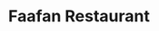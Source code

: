 ---
layout: place
title: Faafan Restaurant
permalink: /minnesota/willmar/faafan-restaurant.html
stateAbbr: MN
stateName: Minnesota
cityName: Willmar
seo:
  type: restaurant
  links: null
place_id: ChIJs6-UG9BetVIRt2sPO42ErPM
photos:
  - name: >-
      places/ChIJs6-UG9BetVIRt2sPO42ErPM/photos/AeeoHcKy_vtyIlQyYmOZ08pjNyyg-4q9rEmm_DVCUQYq9GNKryfaPMp-wv6fYWU5mlk4soDAfvln48WgTnmb4TSeV88UwQ2MP-b6I1ruSrtBzdDrptpETeHqMDxWGZimFghQ_gFgjtmLDde7SAyvdehmhcRo8b6HpN3UqMXtfKO_D69hRp6DeaMnef57-7JblFClRC2Fjzk8OGDUH0iNBxdTY47nYtbDOLz62tXE3yfhoW3fkLSu5dhGBfR0rgM8T6TAILYPTTGC9J7VdI7T5UysO-WZdym7tEqTDlteZRV_Mtts7Q
    widthPx: 900
    heightPx: 600
    authorAttributions:
      - displayName: Faafan Restaurant
        uri: https://maps.google.com/maps/contrib/107325482020299432584
        photoUri: >-
          https://lh3.googleusercontent.com/a-/ALV-UjVSj2BCtRrHWzPV5XWJMie3S9U088XlmoDlW_baxro0zubR6mU=s100-p-k-no-mo
    flagContentUri: >-
      https://www.google.com/local/imagery/report/?cb_client=maps_api_places.places_api&image_key=!1e10!2sAF1QipNe9Kvis9jvMqthEUzjwScA2PM0rJ2S36qY-9cN&hl=en-US
    googleMapsUri: >-
      https://www.google.com/maps/place//data=!3m4!1e2!3m2!1sAF1QipNe9Kvis9jvMqthEUzjwScA2PM0rJ2S36qY-9cN!2e10!4m2!3m1!1s0x52b55ed01b94afb3:0xf3ac848d3b0f6bb7
  - name: >-
      places/ChIJs6-UG9BetVIRt2sPO42ErPM/photos/AeeoHcL5bN88Ez4kfXN7Qa0O8S3Js2o9efLL7_nscm77UeVdTvYGIRRC0GGHbX0kaltYodmNL35f207dm-lbNOTjZzgu4mTXOtvgPab0g8bqlHOQ-ZbLpnkq08Y1YSdJN4hoEs01ea8ndo-0A0QRblpgp2EZr8R-vq7YADr64YGFp46JivICb4r6_QuUZePqTZGV_tphgpDHGmtOfbASrxVIHlL-FoZBw2qoo4weTC3ntdp-10XBYva4eTKF3ENyvWg33liCoxaAkxf-ru-eoZaDevpFxah1tTODAFzzn3VKoXZMlg
    widthPx: 960
    heightPx: 956
    authorAttributions:
      - displayName: Faafan Restaurant
        uri: https://maps.google.com/maps/contrib/107325482020299432584
        photoUri: >-
          https://lh3.googleusercontent.com/a-/ALV-UjVSj2BCtRrHWzPV5XWJMie3S9U088XlmoDlW_baxro0zubR6mU=s100-p-k-no-mo
    flagContentUri: >-
      https://www.google.com/local/imagery/report/?cb_client=maps_api_places.places_api&image_key=!1e10!2sAF1QipPbDPejSDJ5FQuto_xn7fYHMa1QYM53k4AJBY_w&hl=en-US
    googleMapsUri: >-
      https://www.google.com/maps/place//data=!3m4!1e2!3m2!1sAF1QipPbDPejSDJ5FQuto_xn7fYHMa1QYM53k4AJBY_w!2e10!4m2!3m1!1s0x52b55ed01b94afb3:0xf3ac848d3b0f6bb7
  - name: >-
      places/ChIJs6-UG9BetVIRt2sPO42ErPM/photos/AeeoHcLswItmGJloOSZWA-IeF8fKWapqeODn_oTnx-sdFuLvcOuGvUIIy3xi0MGj0Ds3y6dOvRlxOnnKCCP3VzSjrGqNE-Napx6MikyEtw6Mz8M5ESoBImydTPOJ0J-ngwDgcJCcg_KgY1FEjFuS7YmrRXOAbrflmXGw5EQoleAgVG7Wf5qPO1yanMwtdglh7fn3ZM15mmwFa1HCGJeK6dJVcIkEnTLjd9WEY-f-y6SZ2CN7lnnHLK9VdZy6f7H20EgHLy-3AMCS1TGdnfY_KUB1fuBVkC0y7XGVxiP69cM_H9rLIkhD8utaer1TMHO5OT1-YXLeqe4uL-WUCr9CmVB1oxo4qjZcSIkR0HPhNWYdmlA3GldZ8KwOkX-UYA07kJCIyWBZV5Vyql2V-sYCEkRFLpQb9S_kRK1hIGl-4olp6PsuOdVr
    widthPx: 2160
    heightPx: 2880
    authorAttributions:
      - displayName: Ami Choi
        uri: https://maps.google.com/maps/contrib/104276786249479789555
        photoUri: >-
          https://lh3.googleusercontent.com/a-/ALV-UjXrbDD0CSnswQAppYgpQDlptUvGvaNM7aLsiCFZSvzJQIyavO8=s100-p-k-no-mo
    flagContentUri: >-
      https://www.google.com/local/imagery/report/?cb_client=maps_api_places.places_api&image_key=!1e10!2sCIHM0ogKEICAgICbmtjE0wE&hl=en-US
    googleMapsUri: >-
      https://www.google.com/maps/place//data=!3m4!1e2!3m2!1sCIHM0ogKEICAgICbmtjE0wE!2e10!4m2!3m1!1s0x52b55ed01b94afb3:0xf3ac848d3b0f6bb7
  - name: >-
      places/ChIJs6-UG9BetVIRt2sPO42ErPM/photos/AeeoHcJne4gb6tn5tpwDfIFLOxActBjZlMpVcYkmp8-pbtVhwk4a9qgSFpbkRQKiogGL-cB_KhWAEqy4qfbHM2iNubJf7BmIr99sjNxTUpAcL-6FJze3gKC4pHRjfQyahGWLwcfNflJr0YY5vVa77EKpXIAWOhSrldqqHKH2u5QJCCAngXB7iuBNsXSao_MeWJnMDoUnsmvMNGqAhvB8F5vHqnY4o9K-fIqaUDOdoQtjMYvpMI5oBeMie-ajHz9TdtYlkMh2HtH1Ajkn_h94gadfoy5BfU6RwLslcbGrzCne4Q_xMA
    widthPx: 300
    heightPx: 300
    authorAttributions:
      - displayName: Faafan Restaurant
        uri: https://maps.google.com/maps/contrib/107325482020299432584
        photoUri: >-
          https://lh3.googleusercontent.com/a-/ALV-UjVSj2BCtRrHWzPV5XWJMie3S9U088XlmoDlW_baxro0zubR6mU=s100-p-k-no-mo
    flagContentUri: >-
      https://www.google.com/local/imagery/report/?cb_client=maps_api_places.places_api&image_key=!1e10!2sAF1QipPokzzVIFoAkfk5Wk1IKrBYm6enUjYzA42G55jH&hl=en-US
    googleMapsUri: >-
      https://www.google.com/maps/place//data=!3m4!1e2!3m2!1sAF1QipPokzzVIFoAkfk5Wk1IKrBYm6enUjYzA42G55jH!2e10!4m2!3m1!1s0x52b55ed01b94afb3:0xf3ac848d3b0f6bb7
  - name: >-
      places/ChIJs6-UG9BetVIRt2sPO42ErPM/photos/AeeoHcK5EaYTaYRtB5YCJJ8VCg4bNs8txqFMr0koJsledgGN9_6-p5BxCFR70qLe1JWZa1Jvl9L8BVFQaRxYOpLw3yE-fLNxFHKpQSpQRypWC-m1y31xkv_B0wtojy-plYLiIhuFYs9Ytlp0H3KuzDOQQ413ZdWaytQduGe_mFs_i2ztqzbT-TAmPydU6Z4QvHRjjS4A108r1DLUrPgEbzIvDfgp9W9su59oIkLJj8mgTCTsKWgLX4Ces2tTvegiZXJbkydW_wGC2dzVZK6PhqDMNYG59YpIH2bgJBC82vy_KzaJeHzgmLjYCeINRz83Pwy_BPos7UQ183becaUD8EC6OCZbZExj8HZNIQPYPX3pEnhsaioWQCAwrhX-N1ObnRZCBbS7ZPih2smlAqxv9tFstamrC4fsCHzAg6GdsKUYEPAMahkc
    widthPx: 4000
    heightPx: 1868
    authorAttributions:
      - displayName: joe rossetti
        uri: https://maps.google.com/maps/contrib/108127866588475450703
        photoUri: >-
          https://lh3.googleusercontent.com/a/ACg8ocIPjEEexFw9MPAXBCoMiWyAh7m09GogoKB42hX1TMMkMS0tx6-k=s100-p-k-no-mo
    flagContentUri: >-
      https://www.google.com/local/imagery/report/?cb_client=maps_api_places.places_api&image_key=!1e10!2sCIHM0ogKEICAgIDhzcyl4gE&hl=en-US
    googleMapsUri: >-
      https://www.google.com/maps/place//data=!3m4!1e2!3m2!1sCIHM0ogKEICAgIDhzcyl4gE!2e10!4m2!3m1!1s0x52b55ed01b94afb3:0xf3ac848d3b0f6bb7
  - name: >-
      places/ChIJs6-UG9BetVIRt2sPO42ErPM/photos/AeeoHcLIe1uNNR3gCjKdu-TYDX8rKgK-6m2JbkRHOH9-NLTgHkax2niRBEXFrEFy3bBkk_DnsW2vC_w4BcuT6zjVizu4c6Ts6S9YyqnUO7OrGJvweUXjjyUS4wP-T75rjC9akVCrop7dEuirxxTnInx7J1gZ4g9qdReegIONRiexlPiZWNgayDXq_x0USMxOGhDerEThy-XsNETD95O7zvRaEqeJy05MjwSWUVwo5tKhFsKYYx5Onfymg8pCLYZN2RLEQi8Ss9LiiHpwdmyeYwqHHPwc9gGfBOId3h6bS02hwOleH75ivZU0Hfev5SWDPy9SJEj_EybcRduyRyns296XI4WIF2B2zFXFYE72ejmhKv_IJBd69uo_wvM4LyVzHUqKzUCoomjKHY3tiOowdCBDbVoTEI69KxgeaV_M1JIaiWgX7Q
    widthPx: 3024
    heightPx: 4032
    authorAttributions:
      - displayName: Abdirazak siyad
        uri: https://maps.google.com/maps/contrib/104281922664922399503
        photoUri: >-
          https://lh3.googleusercontent.com/a/ACg8ocKbVY-lM9r1aK5Vnu8_bHPKM25bTLvcRCTWBkGjeHotlZmJyA=s100-p-k-no-mo
    flagContentUri: >-
      https://www.google.com/local/imagery/report/?cb_client=maps_api_places.places_api&image_key=!1e10!2sCIHM0ogKEICAgID4pvjjZQ&hl=en-US
    googleMapsUri: >-
      https://www.google.com/maps/place//data=!3m4!1e2!3m2!1sCIHM0ogKEICAgID4pvjjZQ!2e10!4m2!3m1!1s0x52b55ed01b94afb3:0xf3ac848d3b0f6bb7
  - name: >-
      places/ChIJs6-UG9BetVIRt2sPO42ErPM/photos/AeeoHcKcDUSNkj7SndVQPmpFHv6XpN6eUaFGurw8t_pdD5MPdQ82pyzx_aElg_bNMvmViMOEwW1Ls529h46YNCU5eU8TDMW0Ib5g8ctVrwuUY6pXy-EyG1_uqbwNYkmTfU_Qph5V7I4mSNPXjawaPcKVYmTjv5S-jVwCwACWzOyGLZvi8AY_2wc2PCC_jdMpPE7HM1cpJZcbOkFtE0EP12s2lH0FQedFanwR6LfJ7SlBXQ1djvNb3tgius74IewOjBAccbUx_O7-cqClv5dE6tuUQnhVrIrYSKIjxiYbJqdlRJGGjvMKRLMO13P-QPEAyOUcjW9Lhigj6BeeWFrWBV6IDwXtpqr0qMxSa0BKRz5UGrUGlRu1FFJEVD6wo93Ys4RL2AP8VNOOZIjQ8HZHcQuW0BjUHKiMk4tNblcOjbOUd0OSGA
    widthPx: 4000
    heightPx: 1868
    authorAttributions:
      - displayName: joe rossetti
        uri: https://maps.google.com/maps/contrib/108127866588475450703
        photoUri: >-
          https://lh3.googleusercontent.com/a/ACg8ocIPjEEexFw9MPAXBCoMiWyAh7m09GogoKB42hX1TMMkMS0tx6-k=s100-p-k-no-mo
    flagContentUri: >-
      https://www.google.com/local/imagery/report/?cb_client=maps_api_places.places_api&image_key=!1e10!2sCIHM0ogKEICAgIDhzczVfQ&hl=en-US
    googleMapsUri: >-
      https://www.google.com/maps/place//data=!3m4!1e2!3m2!1sCIHM0ogKEICAgIDhzczVfQ!2e10!4m2!3m1!1s0x52b55ed01b94afb3:0xf3ac848d3b0f6bb7
  - name: >-
      places/ChIJs6-UG9BetVIRt2sPO42ErPM/photos/AeeoHcJbh8AP_NyTk8E4yfOOaRRl8SVleJ4XZAPVMrGrQ4EXgD9p06WDvOdBuAXtDyUBC9QhD-RElU_JecMIQHWQHktowei4YYwWNWQPH3-iL5Ac5pqvJx34ucchQc0PkyokZLtt6uYnJQFXKKYCvJpzLBBB3Pwlw_tsHpWPrYRR6Q4JlFmwG3qMjsrpXsVQEC2GlR1A3mxOwTz2gxF5baxvdxvrbeIGCFm3zXSwRLhKkA-Ks4Ku2y7Bwb5bFmE6LznXNDiwpPbWD7cVSs071M3yK6rGIvUasy_MUzyd15zCgFS5jw
    widthPx: 4538
    heightPx: 4088
    authorAttributions:
      - displayName: Faafan Restaurant
        uri: https://maps.google.com/maps/contrib/107325482020299432584
        photoUri: >-
          https://lh3.googleusercontent.com/a-/ALV-UjVSj2BCtRrHWzPV5XWJMie3S9U088XlmoDlW_baxro0zubR6mU=s100-p-k-no-mo
    flagContentUri: >-
      https://www.google.com/local/imagery/report/?cb_client=maps_api_places.places_api&image_key=!1e10!2sAF1QipOH_Oku1Dqkaiy7X0lxLjYK4xEIDVWfd42BrftK&hl=en-US
    googleMapsUri: >-
      https://www.google.com/maps/place//data=!3m4!1e2!3m2!1sAF1QipOH_Oku1Dqkaiy7X0lxLjYK4xEIDVWfd42BrftK!2e10!4m2!3m1!1s0x52b55ed01b94afb3:0xf3ac848d3b0f6bb7
  - name: >-
      places/ChIJs6-UG9BetVIRt2sPO42ErPM/photos/AeeoHcKdAj1JiwiRAsWlGEBVTU69516A1Y54Taz9UEvjfhLT2TJld3CvFjSV__UCtUtuAVaR7cK0uWfT_9WVULZKlbwr12wtw15lVLeHJ3WtKk86ywOm9IHb_Nz7b6xn9vHJTxbyLLWhV7dm_08Rolgbh0iS5NwZR6cqsUaL5xpTjaBstPOAJLEzl4ZFMOMT4pWF8w3Dy5pXHOOYkGSnA93vc3gXsSwDFjP-BdFVGJFLzNLnbajkPCOEpsKRVg6PEubMADRPWuM0Sosz5bnul4ub04lW1kgCcv9aRC4qEpVg92iLNw
    widthPx: 2175
    heightPx: 4725
    authorAttributions:
      - displayName: Faafan Restaurant
        uri: https://maps.google.com/maps/contrib/107325482020299432584
        photoUri: >-
          https://lh3.googleusercontent.com/a-/ALV-UjVSj2BCtRrHWzPV5XWJMie3S9U088XlmoDlW_baxro0zubR6mU=s100-p-k-no-mo
    flagContentUri: >-
      https://www.google.com/local/imagery/report/?cb_client=maps_api_places.places_api&image_key=!1e10!2sAF1QipOsCHenx4kW7AteVH9EyTasmHhDw_l5q0rjJCwz&hl=en-US
    googleMapsUri: >-
      https://www.google.com/maps/place//data=!3m4!1e2!3m2!1sAF1QipOsCHenx4kW7AteVH9EyTasmHhDw_l5q0rjJCwz!2e10!4m2!3m1!1s0x52b55ed01b94afb3:0xf3ac848d3b0f6bb7
  - name: >-
      places/ChIJs6-UG9BetVIRt2sPO42ErPM/photos/AeeoHcJffvFz6M4O4F0Ym7Zcu9WO30qoKXrYC-khR424HnR0p8X3oN3sv2VlWY40UhX6o2VxwrneRK0Ql6H67CpRo6ZK81-1loNi_DlZj7ZyqVHf06zrLXGljxJ7yDMuLD2ZB--4Qrw5r8gmI2UUh39518r1C5-yPhI81n_ZA7zV94EncFQkrsmfJDYbUd7FnPUOQoxF0v6WWt8GCfy2iGI3d7BJWLNdZoXuu3k0XLaDLTdxqWNGpg7zDUcYG-Sll7c3KihNXtpVC_qWgFezuockq6_T7az8QBXN80fVOaErlgniT81lEhOxGFLNY4zjIkIPT0tWL5bFqR4XHjUDrjktxJeCCjiNbIjKCsv4pkFxOpBKQt8RvruLt9PqsyfEHlbmj-LSj9gtq3M5bv55vhIjo_LF1715y4SvOc9bhMWGP-A
    widthPx: 4032
    heightPx: 1782
    authorAttributions:
      - displayName: Jeffrey McBride
        uri: https://maps.google.com/maps/contrib/112921159992137624093
        photoUri: >-
          https://lh3.googleusercontent.com/a-/ALV-UjVIw-MbU2UDnT-dX1Dawnrnf8tzj0V0cvcIP8wXM8SCsPSmG0Ln=s100-p-k-no-mo
    flagContentUri: >-
      https://www.google.com/local/imagery/report/?cb_client=maps_api_places.places_api&image_key=!1e10!2sCIHM0ogKEICAgICO1Mf6Aw&hl=en-US
    googleMapsUri: >-
      https://www.google.com/maps/place//data=!3m4!1e2!3m2!1sCIHM0ogKEICAgICO1Mf6Aw!2e10!4m2!3m1!1s0x52b55ed01b94afb3:0xf3ac848d3b0f6bb7
address: 426 Litchfield Ave SW, Willmar, MN 56201, USA
street: 426 Litchfield Ave SW
city: Willmar
state: MN
zip: '56201'
country: USA
neighborhood: null
latitude: '45.121556'
longitude: '-95.048909'
accessibility_options:
  wheelchairAccessibleParking: true
  wheelchairAccessibleEntrance: true
  wheelchairAccessibleRestroom: true
  wheelchairAccessibleSeating: true
business_status: OPERATIONAL
name: Faafan Restaurant
google_maps_links:
  directionsUri: >-
    https://www.google.com/maps/dir//''/data=!4m7!4m6!1m1!4e2!1m2!1m1!1s0x52b55ed01b94afb3:0xf3ac848d3b0f6bb7!3e0
  placeUri: https://maps.google.com/?cid=17558554789326842807
  writeAReviewUri: >-
    https://www.google.com/maps/place//data=!4m3!3m2!1s0x52b55ed01b94afb3:0xf3ac848d3b0f6bb7!12e1
  reviewsUri: >-
    https://www.google.com/maps/place//data=!4m4!3m3!1s0x52b55ed01b94afb3:0xf3ac848d3b0f6bb7!9m1!1b1
  photosUri: >-
    https://www.google.com/maps/place//data=!4m3!3m2!1s0x52b55ed01b94afb3:0xf3ac848d3b0f6bb7!10e5
primary_type: Restaurant
opening_hours: null
secondary_opening_hours: null
phone: null
price_level: null
price_range: null
rating: null
rating_count: 0
website: null
description: >-
  Experience Faafan Restaurant in Willmar, MN$$$Faafan Restaurant in Willmar,
  MN, provides a cozy and inclusive dining option that emphasizes comfort and
  accessibility for all guests. With features like wheelchair-friendly parking,
  entrances, and seating, this spot ensures everyone can enjoy a relaxed meal
  without barriers. The available photos showcase a warm atmosphere ideal for
  casual get-togethers, making it a straightforward choice for everyday dining.
  Whether you're stopping by for a quick bite or spending time with loved ones,
  the restaurant's operational vibe adds to its appeal as a reliable local
  eatery.
generative_summary: >-
  Experience Faafan Restaurant in Willmar, MN$$$Faafan Restaurant in Willmar,
  MN, provides a cozy and inclusive dining option that emphasizes comfort and
  accessibility for all guests. With features like wheelchair-friendly parking,
  entrances, and seating, this spot ensures everyone can enjoy a relaxed meal
  without barriers. The available photos showcase a warm atmosphere ideal for
  casual get-togethers, making it a straightforward choice for everyday dining.
  Whether you're stopping by for a quick bite or spending time with loved ones,
  the restaurant's operational vibe adds to its appeal as a reliable local
  eatery.
generative_disclosure: Summarized by AI using the Grok-3-Mini model.
reviews: null
review_summary: >-
  Feedback on Faafan Restaurant$$$Although specific reviews aren't available for
  this spot, its emphasis on accessibility and welcoming setup hints at a
  positive experience for a wide range of visitors. People generally appreciate
  places that prioritize comfort and inclusivity, which could make this
  restaurant a hidden gem in the area. Based on its operational status and
  thoughtful design, it's likely to offer straightforward satisfaction for
  casual diners. We recommend giving it a try to form your own opinion, as such
  spots often deliver reliable and enjoyable meals in a supportive environment.
  Overall, it seems like a solid pick for those seeking an unpretentious dining
  option.
review_disclosure: Summarized by AI using the Grok-3-Mini model.
parking_options: null
payment_options: null
allow_dogs: null
curbside_pickup: null
delivery: null
dine_in: null
good_for_children: null
good_for_groups: null
good_for_sports: null
live_music: null
menu_for_children: null
outdoor_seating: null
reservable: null
restroom: null
serves_beer: null
serves_breakfast: null
serves_brunch: null
serves_cocktails: null
serves_coffee: null
serves_dinner: null
serves_dessert: null
serves_lunch: null
serves_vegetarian_food: null
serves_wine: null
takeout: null
update_category: pro
places_description: null

---